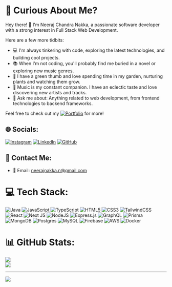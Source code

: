 # 🤔 Curious About Me?

Hey there! 👋 I'm Neeraj Chandra Nakka, a passionate software developer with a strong interest in Full Stack Web Development.

Here are a few more tidbits:

- 💻 I'm always tinkering with code, exploring the latest technologies, and building cool projects.
- 📚 When I'm not coding, you'll probably find me buried in a novel or exploring new music genres.
- 🌱 I have a green thumb and love spending time in my garden, nurturing plants and watching them grow.
- 🎵 Music is my constant companion. I have an eclectic taste and love discovering new artists and tracks.
- 💬 Ask me about: Anything related to web development, from frontend technologies to backend frameworks.

Feel free to check out my  [![Portfolio](https://img.shields.io/badge/Portfolio-%23000000.svg?style=for-the-badge&logo=react&logoColor=%2361DAFB)](https://neerajnakka.onrender.com/) for more!


## 🌐 Socials:
[![Instagram](https://img.shields.io/badge/Instagram-%23E4405F.svg?logo=Instagram&logoColor=white)](https://instagram.com/neerajnakka) [![LinkedIn](https://img.shields.io/badge/LinkedIn-%230077B5.svg?logo=linkedin&logoColor=white)](https://linkedin.com/in/neerajchandran) [![GitHub](https://img.shields.io/badge/GitHub-%23121011.svg?logo=GitHub&logoColor=white)](https://github.com/neerajnakka)

## 📱 Contact Me:
- 📧 Email: neerajnakka.n@gmail.com

# 💻 Tech Stack:
![Java](https://img.shields.io/badge/java-%23ED8B00.svg?style=for-the-badge&logo=openjdk&logoColor=white) ![JavaScript](https://img.shields.io/badge/javascript-%23323330.svg?style=for-the-badge&logo=javascript&logoColor=%23F7DF1E) ![TypeScript](https://img.shields.io/badge/typescript-%23007ACC.svg?style=for-the-badge&logo=typescript&logoColor=white) ![HTML5](https://img.shields.io/badge/html5-%23E34F26.svg?style=for-the-badge&logo=html5&logoColor=white) ![CSS3](https://img.shields.io/badge/css3-%231572B6.svg?style=for-the-badge&logo=css3&logoColor=white) ![TailwindCSS](https://img.shields.io/badge/tailwindcss-%2338B2AC.svg?style=for-the-badge&logo=tailwind-css&logoColor=white) ![React](https://img.shields.io/badge/react-%2320232a.svg?style=for-the-badge&logo=react&logoColor=%2361DAFB) ![Next JS](https://img.shields.io/badge/Next-black?style=for-the-badge&logo=next.js&logoColor=white) ![NodeJS](https://img.shields.io/badge/node.js-6DA55F?style=for-the-badge&logo=node.js&logoColor=white) ![Express.js](https://img.shields.io/badge/express.js-%23404d59.svg?style=for-the-badge&logo=express&logoColor=%2361DAFB) ![GraphQL](https://img.shields.io/badge/-GraphQL-E10098?style=for-the-badge&logo=graphql&logoColor=white) ![Prisma](https://img.shields.io/badge/prisma-%23077092.svg?style=for-the-badge&logo=prisma&logoColor=white) ![MongoDB](https://img.shields.io/badge/MongoDB-%234ea94b.svg?style=for-the-badge&logo=mongodb&logoColor=white) ![Postgres](https://img.shields.io/badge/postgres-%23316192.svg?style=for-the-badge&logo=postgresql&logoColor=white) ![MySQL](https://img.shields.io/badge/mysql-%2300000f.svg?style=for-the-badge&logo=mysql&logoColor=white) ![Firebase](https://img.shields.io/badge/firebase-%23039BE5.svg?style=for-the-badge&logo=firebase) ![AWS](https://img.shields.io/badge/AWS-%23FF9900.svg?style=for-the-badge&logo=amazon-aws&logoColor=white) ![Docker](https://img.shields.io/badge/docker-%230db7ed.svg?style=for-the-badge&logo=docker&logoColor=white)


# 📊 GitHub Stats:
![](https://github-readme-streak-stats.herokuapp.com/?user=neerajnakka&theme=blueberry&hide_border=false)<br/>
![](https://github-readme-stats.vercel.app/api/top-langs/?username=neerajnakka&theme=blueberry&hide_border=false&include_all_commits=true&count_private=true&layout=compact)

---
[![](https://visitcount.itsvg.in/api?id=neerajnakka&icon=2&color=1)](https://visitcount.itsvg.in)


